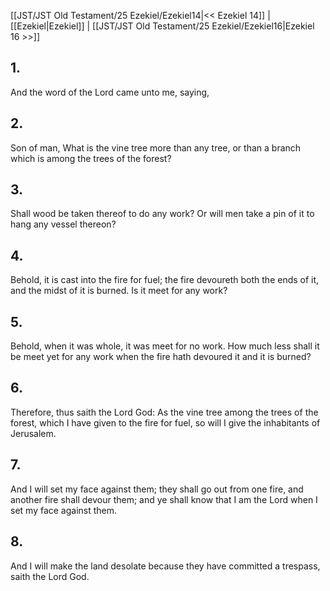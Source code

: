 [[JST/JST Old Testament/25 Ezekiel/Ezekiel14|<< Ezekiel 14]] | [[Ezekiel|Ezekiel]] | [[JST/JST Old Testament/25 Ezekiel/Ezekiel16|Ezekiel 16 >>]]
## 1.
And the word of the Lord came unto me, saying,
## 2.
Son of man, What is the vine tree more than any tree, or than a branch which is among the trees of the forest?
## 3.
Shall wood be taken thereof to do any work? Or will men take a pin of it to hang any vessel thereon?
## 4.
Behold, it is cast into the fire for fuel; the fire devoureth both the ends of it, and the midst of it is burned. Is it meet for any work?
## 5.
Behold, when it was whole, it was meet for no work. How much less shall it be meet yet for any work when the fire hath devoured it and it is burned?
## 6.
Therefore, thus saith the Lord God: As the vine tree among the trees of the forest, which I have given to the fire for fuel, so will I give the inhabitants of Jerusalem.
## 7.
And I will set my face against them; they shall go out from one fire, and another fire shall devour them; and ye shall know that I am the Lord when I set my face against them.
## 8.
And I will make the land desolate because they have committed a trespass, saith the Lord God.

